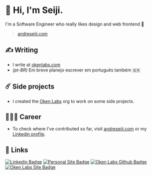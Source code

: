 # 👋 Hi, I'm Seiji.

I'm a Software Engineer who really likes design and web frontend 🫶

> [andreseiji.com](https://www.andreseiji.com/)

## ✍️ Writing

- I write at [okenlabs.com](https://okenlabs.com/blog/)
- _(pt-BR)_ Em breve planejo escrever em português também 🇧🇷

## ☄️ Side projects

- I created the [Oken Labs](https://github.com/oken-labs) org to work on some side projects.

## 🧑🏻‍💻 Career

- To check where I've contributed so far, visit [andreseiji.com](https://www.andreseiji.com/) or my [Linkedin profile](https://www.linkedin.com/in/andreseiji/).

## 🔗 Links

[![Linkedin Badge](https://img.shields.io/badge/-Linkedin-blue?logo=Linkedin)](https://www.linkedin.com/in/andreseiji)
[![Personal Site Badge](https://img.shields.io/badge/-andreseiji.com-blue)](https://andreseiji.com)
[![Oken Labs Github Badge](https://img.shields.io/badge/-Oken%20Labs-242628?logo=Github)](https://github.com/oken-labs)
[![Oken Labs Site Badge](https://img.shields.io/badge/-okenlabs.com-242628)](https://okenlabs.com)
